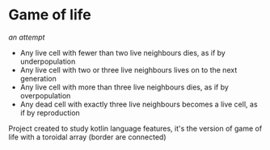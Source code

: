 # Game of life
_an attempt_

 - Any live cell with fewer than two live neighbours dies, as if by underpopulation
 - Any live cell with two or three live neighbours lives on to the next generation
 - Any live cell with more than three live neighbours dies, as if by overpopulation
 - Any dead cell with exactly three live neighbours becomes a live cell, as if by reproduction

 Project created to study kotlin language features, it's the version of game of life with a toroidal array (border are connected)
